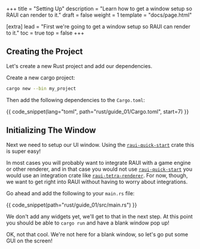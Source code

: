 +++
title = "Setting Up"
description = "Learn how to get a window setup so RAUI can render to it."
draft = false
weight = 1
template = "docs/page.html"

[extra]
lead = "First we're going to get a window setup so RAUI can render to it."
toc = true
top = false
+++

## Creating the Project

Let's create a new Rust project and add our dependencies.

Create a new cargo project:

```bash
cargo new --bin my_project
```

Then add the following dependencies to the `Cargo.toml`:

{{ code_snippet(lang="toml", path="rust/guide_01/Cargo.toml", start=7) }}

## Initializing The Window

Next we need to setup our UI window. Using the [`raui-quick-start`] crate this is super easy!

In most cases you will probably want to integrate RAUI with a game engine or other renderer, and in that case you would not use [`raui-quick-start`] you would use an integration crate like [`raui-tetra-renderer`]. For now, though, we want to get right into RAUI without having to worry about integrations.

[`raui-quick-start`]: https://docs.rs/raui-quick-start
[`raui-tetra-renderer`]: https://docs.rs/raui-tetra-renderer

Go ahead and add the following to your `main.rs` file:

{{ code_snippet(path="rust/guide_01/src/main.rs") }}

We don't add any widgets yet, we'll get to that in the next step. At this point you should be able to `cargo run` and have a blank window pop up!

OK, not that cool. We're not here for a blank window, so let's go put some GUI on the screen!

